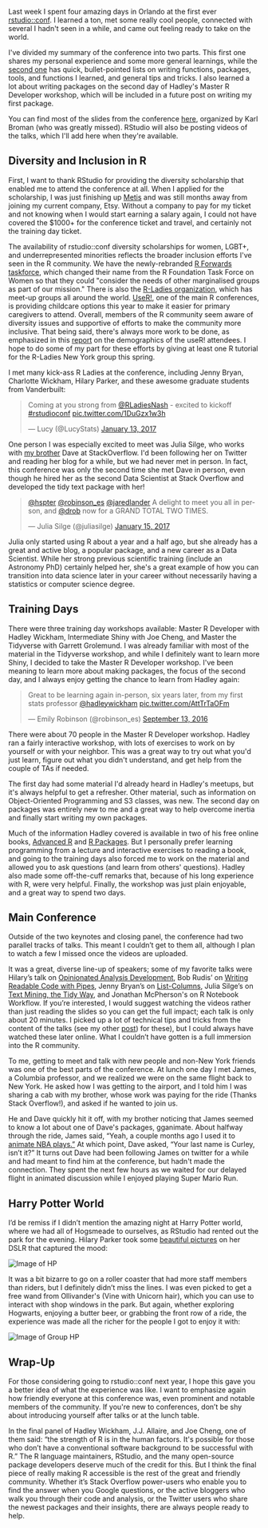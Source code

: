 Last week I spent four amazing days in Orlando at the first ever [rstudio::conf](https://www.rstudio.com/conference/). I learned a ton, met some really cool people, connected with several I hadn't seen in a while, and came out feeling ready to take on the world.

I've divided my summary of the conference into two parts. This first one shares my personal experience and some more general learnings, while the [second one](https://robinsones.github.io/Rstudio-Conference:-Tips-and-Tricks/) has quick, bullet-pointed lists on writing functions, packages, tools, and functions I learned, and general tips and tricks. I also learned a lot about writing packages on the second day of Hadley's Master R Developer workshop, which will be included in a future post on writing my first package.

You can find most of the slides from the conference [here](https://github.com/kbroman/RStudioConf2017Slides), organized by Karl Broman (who was greatly missed). RStudio will also be posting videos of the talks, which I'll add here when they're available. 

## Diversity and Inclusion in R

First, I want to thank RStudio for providing the diversity scholarship that enabled me to attend the conference at all. When I applied for the scholarship, I was just finishing up [Metis](http://www.thisismetis.com/data-science-bootcamps) and was still months away from joining my current company, Etsy. Without a company to pay for my ticket and not knowing when I would start earning a salary again, I could not have covered the $1000+ for the conference ticket and travel, and certainly not the training day ticket.

The availability of rstudio::conf diversity scholarships for women, LGBT+, and underrepresented minorities reflects the broader inclusion efforts I've seen in the R community. We have the newly-rebranded [R Forwards taskforce](http://forwards.github.io/), which changed their name from the R Foundation Task Force on Women so that they could "consider the needs of other marginalised groups as part of our mission." There is also the [R-Ladies organization](https://rladies.org/), which has meet-up groups all around the world. [UseR!](http://www.user2017.brussels/), one of the main R conferences, is providing childcare options this year to make it easier for primary caregivers to attend. Overall, members of the R community seem aware of diversity issues and supportive of efforts to make the community more inclusive. That being said, there's always more work to be done, as emphasized in this [report](https://forwards.github.io/blog/2017/01/13/mapping-users/) on the demographics of the useR! attendees. I hope to do some of my part for these efforts by giving at least one R tutorial for the R-Ladies New York group this spring. 

I met many kick-ass R Ladies at the conference, including Jenny Bryan, Charlotte Wickham, Hilary Parker, and these awesome graduate students from Vanderbuilt: 

<blockquote class="twitter-tweet" data-lang="en"><p lang="en" dir="ltr">Coming at you strong from <a href="https://twitter.com/RLadiesNash">@RLadiesNash</a> - excited to kickoff <a href="https://twitter.com/hashtag/rstudioconf?src=hash">#rstudioconf</a> <a href="https://t.co/1DuGzx1w3h">pic.twitter.com/1DuGzx1w3h</a></p>&mdash; Lucy (@LucyStats) <a href="https://twitter.com/LucyStats/status/819909032626503680">January 13, 2017</a></blockquote>
<script async src="//platform.twitter.com/widgets.js" charset="utf-8"></script>

One person I was especially excited to meet was Julia Silge, who works with [my brother](varianceexplained.org) Dave at StackOverflow. I'd been following her on Twitter and reading her blog for a while, but we had never met in person. In fact, this conference was only the second time she met Dave in person, even though he hired her as the second Data Scientist at Stack Overflow and developed the tidy text package with her! 

<blockquote class="twitter-tweet" data-lang="en"><p lang="en" dir="ltr"><a href="https://twitter.com/hspter">@hspter</a> <a href="https://twitter.com/robinson_es">@robinson_es</a> <a href="https://twitter.com/jaredlander">@jaredlander</a> A delight to meet you all in person, and <a href="https://twitter.com/drob">@drob</a> now for a GRAND TOTAL TWO TIMES.</p>&mdash; Julia Silge (@juliasilge) <a href="https://twitter.com/juliasilge/status/820493101303271429">January 15, 2017</a></blockquote>
<script async src="https://platform.twitter.com/widgets.js" charset="utf-8"></script>

Julia only started using R about a year and a half ago, but she already has a great and active blog, a popular package, and a new career as a Data Scientist. While her strong previous scientific training (include an Astronomy PhD) certainly helped her, she's a great example of how you can transition into data science later in your career without necessarily having a statistics or computer science degree.

## Training Days

There were three training day workshops available: Master R Developer with Hadley Wickham, Intermediate Shiny with Joe Cheng, and Master the Tidyverse with Garrett Grolemund. I was already familiar with most of the material in the Tidyverse workshop, and while I definitely want to learn more Shiny, I decided to take the Master R Developer workshop. I've been meaning to learn more about making packages, the focus of the second day, and I always enjoy getting the chance to learn from Hadley again: 

<blockquote class="twitter-tweet" data-lang="en"><p lang="en" dir="ltr">Great to be learning again in-person, six years later, from my first stats professor <a href="https://twitter.com/hadleywickham">@hadleywickham</a> <a href="https://t.co/AttTrTaOFm">pic.twitter.com/AttTrTaOFm</a></p>&mdash; Emily Robinson (@robinson_es) <a href="https://twitter.com/robinson_es/status/775838513543675904">September 13, 2016</a></blockquote>
<script async src="https://platform.twitter.com/widgets.js" charset="utf-8"></script>

There were about 70 people in the Master R Developer workshop. Hadley ran a fairly interactive workshop, with lots of exercises to work on by yourself or with your neighbor. This was a great way to try out what you'd just learn, figure out what you didn't understand, and get help from the couple of TAs if needed. 

The first day had some material I'd already heard in Hadley's meetups, but it's always helpful to get a refresher. Other material, such as information on Object-Oriented Programming and S3 classes, was new. The second day on packages was entirely new to me and a great way to help overcome inertia and finally start writing my own packages. 

Much of the information Hadley covered is available in two of his free online books, [Advanced R](http://adv-r.had.co.nz/) and [R Packages](http://r-pkgs.had.co.nz/). But I personally prefer learning programming from a lecture and interactive exercises to reading a book, and going to the training days also forced me to work on the material and allowed you to ask questions (and learn from others' questions). Hadley also made some off-the-cuff remarks that, because of his long experience with R, were very helpful. Finally, the workshop was just plain enjoyable, and a great way to spend two days. 

## Main Conference 

Outside of the two keynotes and closing panel, the conference had two parallel tracks of talks. This meant I couldn’t get to them all, although I plan to watch a few I missed once the videos are uploaded.

It was a great, diverse line-up of speakers; some of my favorite talks were Hilary’s talk on [Opinionated Analysis Development](http://www.slideshare.net/hilaryparker/opinionated-analysis-development), Bob Rudis’ on [Writing Readable Code with Pipes](https://github.com/hrbrmstr/rstudioconf2017#readme), Jenny Bryan’s on [List-Columns](https://speakerdeck.com/jennybc/putting-square-pegs-in-round-holes-using-list-cols-in-your-dataframe), Julia Silge’s on [Text Mining, the Tidy Way](https://speakerdeck.com/juliasilge/text-mining-the-tidy-way), and Jonathan McPherson's on R Notebook Workflow. If you’re interested, I would suggest watching the videos rather than just reading the slides so you can get the full impact; each talk is only about 20 minutes. I picked up a lot of technical tips and tricks from the content of the talks (see my other [post](https://robinsones.github.io/Rstudio-Conference:-Tips-and-Tricks/)) for these), but I could always have watched these later online. What I couldn’t have gotten is a full immersion into the R community. 

To me, getting to meet and talk with new people and non-New York friends was one of the best parts of the conference. At lunch one day I met James, a Columbia professor, and we realized we were on the same flight back to New York. He asked how I was getting to the airport, and I told him I was sharing a cab with my brother, whose work was paying for the ride (Thanks Stack Overflow!), and asked if he wanted to join us. 

He and Dave quickly hit it off, with my brother noticing that James seemed to know a lot about one of Dave's packages, gganimate. About halfway through the ride, James said, “Yeah, a couple months ago I used it to [animate NBA plays.”](https://twitter.com/revodavid/status/771747696617160704) At which point, Dave asked, “Your last name is Curley, isn’t it?” It turns out Dave had been following James on twitter for a while and had meant to find him at the conference, but hadn't made the connection. They spent the next few hours as we waited for our delayed flight in animated discussion while I enjoyed playing Super Mario Run. 

## Harry Potter World

I’d be remiss if I didn’t mention the amazing night at Harry Potter world, where we had all of Hogsmeade to ourselves, as RStudio had rented out the park for the evening. Hilary Parker took some [beautiful pictures](https://photos.google.com/share/AF1QipOe6Ypp_WLkOcBJQzxXhOY2RNelv8w57eR285pZuDvBxedg1liRCvaijNJsqgLeWw?key=WFNTVUNyRnlsOTlaVkpqS1pibFFhUE82MlVBTnVB) on her DSLR that captured the mood: 

![Image of HP](http://robinsones.github.io/images/HP_image1.JPG)

It was a bit bizarre to go on a roller coaster that had more staff members than riders, but I definitely didn’t miss the lines. I was even picked to get a free wand from Ollivander's (Vine with Unicorn hair), which you can use to interact with shop windows in the park. But again, whether exploring Hogwarts, enjoying a butter beer, or grabbing the front row of a ride, the experience was made all the richer for the people I got to enjoy it with: 

![Image of Group HP](http://robinsones.github.io/images/Group_HP_pic.JPG)


## Wrap-Up

For those considering going to rstudio::conf next year, I hope this gave you a better idea of what the experience was like. I want to emphasize again how friendly everyone at this conference was, even prominent and notable members of the community. If you're new to conferences, don’t be shy about introducing yourself after talks or at the lunch table. 

In the final panel of Hadley Wickham, J.J. Allaire, and Joe Cheng, one of them said: “the strength of R is in the human factors. It's possible for those who don’t have a conventional software background to be successful with R.” The R language maintainers, RStudio, and the many open-source package developers deserve much of the credit for this. But I think the final piece of really making R accessible is the rest of the great and friendly community. Whether it’s Stack Overflow power-users who enable you to find the answer when you Google questions, or the active bloggers who walk you through their code and analysis, or the Twitter users who share the newest packages and their insights, there are always people ready to help.
